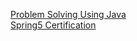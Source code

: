 [Problem Solving Using Java](ProblemSolvingUsingJava/ProblemSolvingUsingJava.md)  
[Spring5 Certification](Spring5Ceritifcation/Spring5Ceritifcation.md)  
